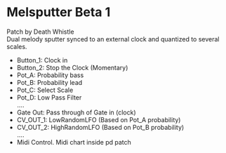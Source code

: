 
# Melsputter Beta 1
Patch by Death Whistle <br/>
Dual melody sputter synced to an external clock and quantized to several scales.

- Button_1: Clock in
- Button_2: Stop the Clock (Momentary)
- Pot_A: Probability bass
- Pot_B: Probability lead
- Pot_C: Select Scale
- Pot_D: Low Pass Filter <br>
....
- Gate Out: Pass through of Gate in (clock)
- CV_OUT_1: LowRandomLFO (Based on Pot_A probability)
- CV_OUT_2: HighRandomLFO (Based on Pot_B probability) <br>
....
- Midi Control. Midi chart inside pd patch

